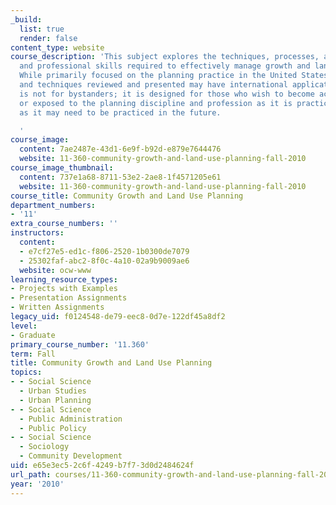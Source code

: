 ```yaml
---
_build:
  list: true
  render: false
content_type: website
course_description: 'This subject explores the techniques, processes, and personal
  and professional skills required to effectively manage growth and land use change.
  While primarily focused on the planning practice in the United States, the principles
  and techniques reviewed and presented may have international application. This course
  is not for bystanders; it is designed for those who wish to become actively involved
  or exposed to the planning discipline and profession as it is practiced today, and
  as it may need to be practiced in the future.

  '
course_image:
  content: 7ae2487e-43d1-6e9f-b92d-e879e7644476
  website: 11-360-community-growth-and-land-use-planning-fall-2010
course_image_thumbnail:
  content: 737e1a68-8711-53e2-2ae8-1f4571205e61
  website: 11-360-community-growth-and-land-use-planning-fall-2010
course_title: Community Growth and Land Use Planning
department_numbers:
- '11'
extra_course_numbers: ''
instructors:
  content:
  - e7cf27e5-ed1c-f806-2520-1b0300de7079
  - 25302faf-abc2-8f0c-4a10-02a9b9009ae6
  website: ocw-www
learning_resource_types:
- Projects with Examples
- Presentation Assignments
- Written Assignments
legacy_uid: f0124548-de79-eec8-0d7e-122df45a8df2
level:
- Graduate
primary_course_number: '11.360'
term: Fall
title: Community Growth and Land Use Planning
topics:
- - Social Science
  - Urban Studies
  - Urban Planning
- - Social Science
  - Public Administration
  - Public Policy
- - Social Science
  - Sociology
  - Community Development
uid: e65e3ec5-2c6f-4249-b7f7-3d0d2484624f
url_path: courses/11-360-community-growth-and-land-use-planning-fall-2010
year: '2010'
---
```

